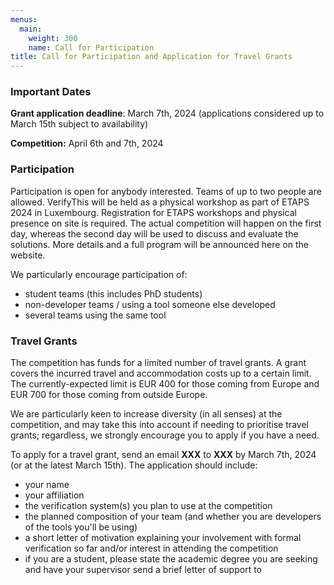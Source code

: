 ```yaml
---
menus: 
  main:
    weight: 300
    name: Call for Participation
title: Call for Participation and Application for Travel Grants	
---
```


### Important Dates

**Grant application deadline**: March 7th, 2024 (applications considered up to March 15th subject to availability)

**Competition:** April 6th and 7th, 2024


### Participation

Participation is open for anybody interested. Teams of up to two people
are allowed. VerifyThis will be held as a physical workshop as part of
ETAPS 2024 in Luxembourg. Registration for ETAPS workshops and physical
presence on site is required. The actual competition will happen on the
first day, whereas the second day will be used to discuss and evaluate
the solutions. More details and a full program will be announced here on
the website.

We particularly encourage participation of:

-   student teams (this includes PhD students)
-   non-developer teams / using a tool someone else developed
-   several teams using the same tool

### Travel Grants

The competition has funds for a limited number of travel grants. A grant
covers the incurred travel and accommodation costs up to a certain
limit. The currently-expected limit is EUR 400 for those coming from
Europe and EUR 700 for those coming from outside Europe.

We are particularly keen to increase diversity (in all senses) at the
competition, and may take this into account if needing to prioritise
travel grants; regardless, we strongly encourage you to apply if you
have a need.

To apply for a travel grant, send an email **XXX** to **XXX** by March 7th, 2024 (or at the latest March 15th). The application should
include:

-   your name
-   your affiliation
-   the verification system(s) you plan to use at the competition
-   the planned composition of your team (and whether you are developers
    of the tools you\'ll be using)
-   a short letter of motivation explaining your involvement with formal
    verification so far and/or interest in attending the competition
-   if you are a student, please state the academic degree you are
    seeking and have your supervisor send a brief letter of support to
